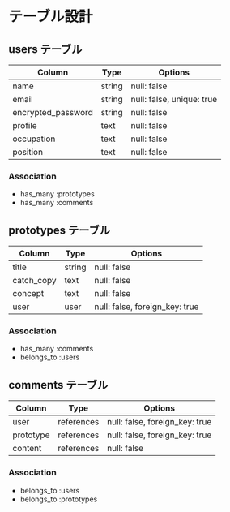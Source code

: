 # テーブル設計

## users テーブル

| Column             | Type   | Options                  |
| ------------------ | ------ | -----------              |
| name               | string | null: false              |
| email              | string | null: false, unique: true|
| encrypted_password | string | null: false              |
| profile            | text   | null: false              |
| occupation         | text   | null: false              |
| position           | text   | null: false              |

### Association

- has_many :prototypes
- has_many :comments

## prototypes テーブル

| Column     | Type   | Options                       |
| ------     | ------ | -----------                   |
| title      | string | null: false                   |
| catch_copy | text   | null: false                   |
| concept    | text   | null: false                   |
| user       | user   | null: false, foreign_key: true|

### Association

- has_many :comments
- belongs_to :users

## comments テーブル

| Column      | Type       | Options                        |
| ------      | ---------- | ------------------------------ |
| user        | references | null: false, foreign_key: true |
| prototype   | references | null: false, foreign_key: true |
| content     | references | null: false                    |

### Association

- belongs_to :users
- belongs_to :prototypes
